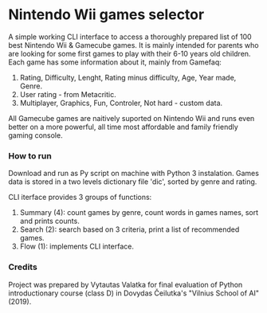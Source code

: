 # Nintendo Wii games selector

A simple working CLI interface to access a thoroughly prepared list of 100 best Nintendo Wii & Gamecube games. It is mainly intended for parents who are looking for some first games to play with their 6-10 years old children. Each game has some information about it, mainly from Gamefaq:
 
1. Rating, Difficulty, Lenght, Rating minus difficulty, Age, Year made, Genre.
2. User rating - from Metacritic.	
3. Multiplayer, Graphics, Fun, Controler, Not hard - custom data.

All Gamecube games are naitively suported on Nintendo Wii and runs even better on a more powerful, all time most affordable and family friendly gaming console.  

### How to run

Download and run as Py script on machine with Python 3 instalation. Games data is stored in a two levels dictionary file 'dic', sorted by genre and rating.

CLI iterface provides 3 groups of functions:
1. Summary (4): count games by genre, count words in games names, sort and prints counts.
2. Search (2): search based on 3 criteria, print a list of recommended games. 
3. Flow (1): implements CLI interface.

### Credits

Project was prepared by Vytautas Valatka for final evaluation of Python introductionary course (class D) in Dovydas Čeilutka's "Vilnius School of AI" (2019).
